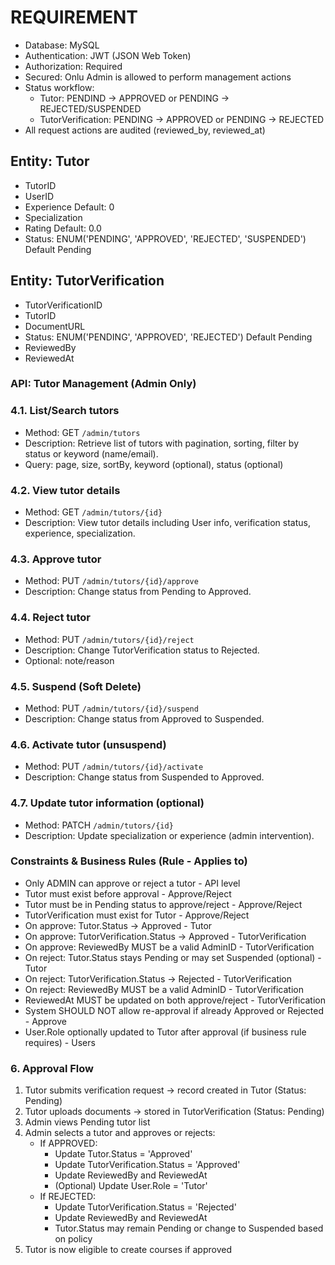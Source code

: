 # REQUIREMENT
 - Database: MySQL
 - Authentication: JWT (JSON Web Token)
 - Authorization: Required
 - Secured: Onlu Admin is allowed to perform management actions
 - Status workflow:
    - Tutor: PENDIND -> APPROVED or PENDING -> REJECTED/SUSPENDED
    - TutorVerification: PENDING → APPROVED or PENDING → REJECTED
 - All request actions are audited (reviewed_by, reviewed_at)

## Entity: Tutor
- TutorID
- UserID
- Experience Default: 0
- Specialization
- Rating Default: 0.0
- Status: ENUM('PENDING', 'APPROVED', 'REJECTED', 'SUSPENDED') Default Pending

## Entity: TutorVerification
- TutorVerificationID
- TutorID
- DocumentURL
- Status: ENUM('PENDING', 'APPROVED', 'REJECTED') Default Pending
- ReviewedBy
- ReviewedAt


### API: Tutor Management (Admin Only)

### 4.1. List/Search tutors
- Method: GET `/admin/tutors`
- Description: Retrieve list of tutors with pagination, sorting, filter by status or keyword (name/email).
- Query: page, size, sortBy, keyword (optional), status (optional)

### 4.2. View tutor details
- Method: GET `/admin/tutors/{id}`
- Description: View tutor details including User info, verification status, experience, specialization.

### 4.3. Approve tutor
- Method: PUT `/admin/tutors/{id}/approve`
- Description: Change status from Pending to Approved.

### 4.4. Reject tutor
- Method: PUT `/admin/tutors/{id}/reject`
- Description: Change TutorVerification status to Rejected.
- Optional: note/reason

### 4.5. Suspend (Soft Delete)
- Method: PUT `/admin/tutors/{id}/suspend`
- Description: Change status from Approved to Suspended.

### 4.6. Activate tutor (unsuspend)
- Method: PUT `/admin/tutors/{id}/activate`
- Description: Change status from Suspended to Approved.

### 4.7. Update tutor information (optional)
- Method: PATCH `/admin/tutors/{id}`
- Description: Update specialization or experience (admin intervention).

### Constraints & Business Rules (Rule - Applies to)
- Only ADMIN can approve or reject a tutor - API level
- Tutor must exist before approval - Approve/Reject
- Tutor must be in Pending status to approve/reject - Approve/Reject 
- TutorVerification must exist for Tutor - Approve/Reject 
- On approve: Tutor.Status → Approved - Tutor 
- On approve: TutorVerification.Status → Approved - TutorVerification
- On approve: ReviewedBy MUST be a valid AdminID - TutorVerification 
- On reject: Tutor.Status stays Pending or may set Suspended (optional) - Tutor 
- On reject: TutorVerification.Status → Rejected - TutorVerification 
- On reject: ReviewedBy MUST be a valid AdminID - TutorVerification 
- ReviewedAt MUST be updated on both approve/reject - TutorVerification 
- System SHOULD NOT allow re-approval if already Approved or Rejected - Approve 
- User.Role optionally updated to Tutor after approval (if business rule requires) - Users 


### 6. Approval Flow
1. Tutor submits verification request → record created in Tutor (Status: Pending)
2. Tutor uploads documents → stored in TutorVerification (Status: Pending)
3. Admin views Pending tutor list
4. Admin selects a tutor and approves or rejects:
    - If APPROVED:
        - Update Tutor.Status = 'Approved'
        - Update TutorVerification.Status = 'Approved'
        - Update ReviewedBy and ReviewedAt
        - (Optional) Update User.Role = 'Tutor'
    - If REJECTED:
        - Update TutorVerification.Status = 'Rejected'
        - Update ReviewedBy and ReviewedAt
        - Tutor.Status may remain Pending or change to Suspended based on policy
5. Tutor is now eligible to create courses if approved

